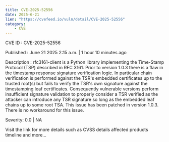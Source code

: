 ```yaml
---
title: CVE-2025-52556
date: 2025-6-21
lien: "https://cvefeed.io/vuln/detail/CVE-2025-52556"
category:
    - CVE
---
```


CVE ID : CVE-2025-52556

Published :  June 21
2025
2:15 a.m. | 1 hour
10 minutes ago

Description : rfc3161-client is a Python library implementing the Time-Stamp Protocol (TSP) described in RFC 3161. Prior to version 1.0.3
there is a flaw in the timestamp response signature verification logic. In particular
chain verification is performed against the TSR's embedded certificates up to the trusted root(s)
but fails to verify the TSR's own signature against the timestamping leaf certificates. Consequently
vulnerable versions perform insufficient signature validation to properly consider a TSR verified
as the attacker can introduce any TSR signature so long as the embedded leaf chains up to some root TSA. This issue has been patched in version 1.0.3. There is no workaround for this issue.

Severity: 0.0 | NA

Visit the link for more details
such as CVSS details
affected products
timeline
and more...
